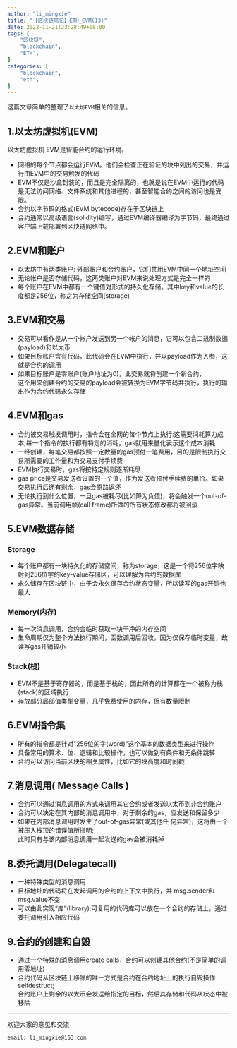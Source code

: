 ```yaml
---
author: "li_mingxie"
title: "【区块链笔记】ETH_EVM(13)"
date: 2022-11-21T23:28:49+08:00
tags: [
    "区块链",
    "blockchain",
    "ETH",
]
categories: [
    "blockchain",
    "eth",
]
---
```



这篇文章简单的整理了`以太坊EVM`相关的信息。  <!--more-->  

## 1.以太坊虚拟机(EVM)

以太坊虚拟机 EVM是智能合约的运行环境。

* 网络的每个节点都会运行EVM。他们会检查正在验证的块中列出的交易，并运行由EVM中的交易触发的代码
* EVM不仅是沙盒封装的，而且是完全隔离的，也就是说在EVM中运行的代码是无法访问网络、文件系统和其他进程的，甚至智能合约之间的访问也是受限。
* 合约以字节码的格式(EVM bytecode)存在于区块链上
* 合约通常以高级语言(solidity)编写，通过EVM编译器编译为字节码，最终通过客户端上载部署到区块链网络中。

## 2.EVM和账户

* 以太坊中有两类账户: 外部账户和合约账户，它们共用EVM中同一个地址空间
* 无论帐户是否存储代码，这两类账户对EVM来说处理方式是完全一样的
* 每个账户在EVM中都有一个键值对形式的持久化存储。其中key和value的长度都是256位，称之为存储空间(storage)

## 3.EVM和交易

* 交易可以看作是从一个帐户发送到另一个帐户的消息，它可以包含二进制数据(payload)和以太币
* 如果目标账户含有代码，此代码会在EVM中执行，并以payload作为入参，这就是合约的调用
* 如果目标账户是零账户(账户地址为0)，此交易就将创建一个新合约，  
     这个用来创建合约的交易的payload会被转换为EVM字节码并执行，执行的输出作为合约代码永久存储

## 4.EVM和gas

* 合约被交易触发调用时，指令会在全网的每个节点上执行:这需要消耗算力成本;每一个指令的执行都有特定的消耗，gas就用来量化表示这个成本消耗
* 一经创建，每笔交易都按照一定数量的gas预付一笔费用，目的是限制执行交易所需要的工作量和为交易支付手续费
* EVM执行交易时，gas将按特定规则逐渐耗尽
* gas price是交易发送者设置的一个值，作为发送者预付手续费的单价。如果交易执行后还有剩余，gas会原路返还
* 无论执行到什么位置，一旦gas被耗尽(比如降为负值)，将会触发一个out-of-gas异常。当前调用帧(call frame)所做的所有状态修改都将被回滚

## 5.EVM数据存储

### Storage

* 每个账户都有一块持久化的存储空间，称为storage，这是一个将256位字映射到256位字的key-value存储区，可以理解为合约的数据库
* 永久储存在区块链中，由于会永久保存合约状态变量，所以读写的gas开销也最大

### Memory(内存)

* 每一次消息调用，合约会临时获取一块干净的内存空间
* 生命周期仅为整个方法执行期间，函数调用后回收，因为仅保存临时变量，故读写gas开销较小

### Stack(栈)

* EVM不是基于寄存器的，而是基于栈的，因此所有的计算都在一个被称为栈(stack)的区域执行
* 存放部分局部值类型变量，几乎免费使用的内存，但有数量限制

## 6.EVM指令集

* 所有的指令都是针对"256位的字(word)"这个基本的数据类型来进行操作
* 具备常用的算术、位、逻辑和比较操作，也可以做到有条件和无条件跳转
* 合约可以访问当前区块的相关属性，比如它的块高度和时间戳

## 7.消息调用( Message Calls )

* 合约可以通过消息调用的方式来调用其它合约或者发送以太币到非合约账户
* 合约可以决定在其内部的消息调用中，对于剩余的gas，应发送和保留多少
* 如果在内部消息调用时发生了out-of-gas异常(或其他任 何异常)，这将由一个被压入栈顶的错误值所指明;  
    此时只有与该内部消息调用一起发送的gas会被消耗掉

## 8.委托调用(Delegatecall)

* 一种特殊类型的消息调用
* 目标地址的代码将在发起调用的合约的上下文中执行，并 msg.sender和msg.value不变
* 可以由此实现“库”(library):可复用的代码库可以放在一个合约的存储上，通过委托调用引入相应代码

## 9.合约的创建和自毁

* 通过一个特殊的消息调用create calls，合约可以创建其他合约(不是简单的调用零地址)
* 合约代码从区块链上移除的唯一方式是合约在合约地址上的执行自毁操作selfdestruct;  
    合约账户上剩余的以太币会发送给指定的目标，然后其存储和代码从状态中被移除

----------------------------------------------

欢迎大家的意见和交流

`email: li_mingxie@163.com`
